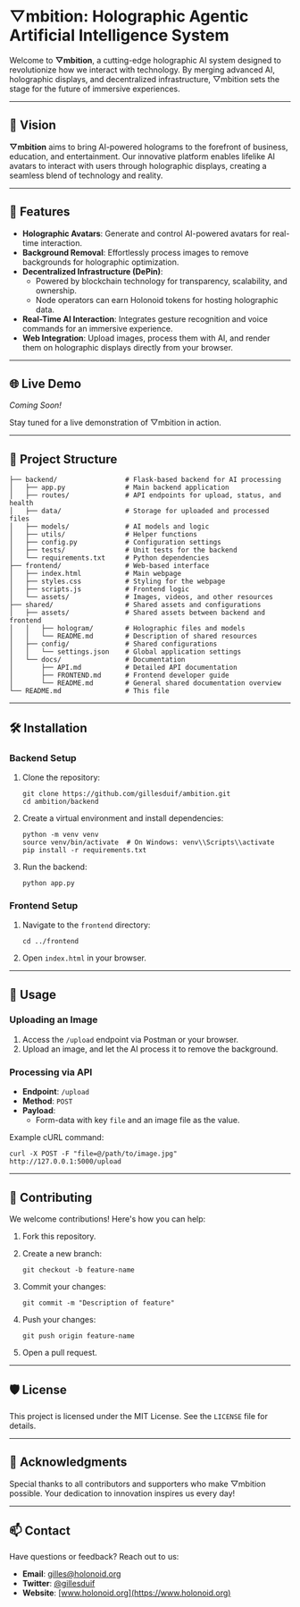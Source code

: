▽mbition: Holographic Agentic Artificial Intelligence System
============================================================

Welcome to **▽mbition**, a cutting-edge holographic AI system designed to revolutionize how we interact with technology. By merging advanced AI, holographic displays, and decentralized infrastructure, ▽mbition sets the stage for the future of immersive experiences.

* * *

🌌 Vision
---------

**▽mbition** aims to bring AI-powered holograms to the forefront of business, education, and entertainment. Our innovative platform enables lifelike AI avatars to interact with users through holographic displays, creating a seamless blend of technology and reality.

* * *

🚀 Features
-----------

*   **Holographic Avatars**: Generate and control AI-powered avatars for real-time interaction.
*   **Background Removal**: Effortlessly process images to remove backgrounds for holographic optimization.
*   **Decentralized Infrastructure (DePin)**:
    *   Powered by blockchain technology for transparency, scalability, and ownership.
    *   Node operators can earn Holonoid tokens for hosting holographic data.
*   **Real-Time AI Interaction**: Integrates gesture recognition and voice commands for an immersive experience.
*   **Web Integration**: Upload images, process them with AI, and render them on holographic displays directly from your browser.

* * *

🌐 Live Demo
------------

_Coming Soon!_

Stay tuned for a live demonstration of ▽mbition in action.

* * *


📁 Project Structure
--------------------

```ambition/
├── backend/                 # Flask-based backend for AI processing
│   ├── app.py               # Main backend application
│   ├── routes/              # API endpoints for upload, status, and health
│   ├── data/                # Storage for uploaded and processed files
│   ├── models/              # AI models and logic
│   ├── utils/               # Helper functions
│   ├── config.py            # Configuration settings
│   ├── tests/               # Unit tests for the backend
│   └── requirements.txt     # Python dependencies
├── frontend/                # Web-based interface
│   ├── index.html           # Main webpage
│   ├── styles.css           # Styling for the webpage
│   ├── scripts.js           # Frontend logic
│   └── assets/              # Images, videos, and other resources
├── shared/                  # Shared assets and configurations
│   ├── assets/              # Shared assets between backend and frontend
│   │   ├── hologram/        # Holographic files and models
│   │   └── README.md        # Description of shared resources
│   ├── config/              # Shared configurations
│   │   └── settings.json    # Global application settings
│   └── docs/                # Documentation
│       ├── API.md           # Detailed API documentation
│       ├── FRONTEND.md      # Frontend developer guide
│       └── README.md        # General shared documentation overview
└── README.md                # This file
```
* * *

🛠️ Installation
----------------

### Backend Setup

1.  Clone the repository:

    ```
    git clone https://github.com/gillesduif/ambition.git
    cd ambition/backend
    ```    
    
2.  Create a virtual environment and install dependencies:

    ```
    python -m venv venv
    source venv/bin/activate  # On Windows: venv\\Scripts\\activate
    pip install -r requirements.txt
    ``` 
    
4.  Run the backend:
    
    ``` 
    python app.py
    ```
      
    

### Frontend Setup

1.  Navigate to the `frontend` directory:
    
    ```cd ../frontend```
        
    
2.  Open `index.html` in your browser.

* * *

📖 Usage
--------

### Uploading an Image

1.  Access the `/upload` endpoint via Postman or your browser.
2.  Upload an image, and let the AI process it to remove the background.

### Processing via API

*   **Endpoint**: `/upload`
*   **Method**: `POST`
*   **Payload**:
    *   Form-data with key `file` and an image file as the value.

Example cURL command:
```
curl -X POST -F "file=@/path/to/image.jpg" http://127.0.0.1:5000/upload
```
* * *

🤝 Contributing
---------------

We welcome contributions! Here's how you can help:

1.  Fork this repository.

2.  Create a new branch:

    ```
    git checkout -b feature-name
     ```   
    
3.  Commit your changes:

    ``` 
    git commit -m "Description of feature"
    ```   
    
5.  Push your changes:

    ```
    git push origin feature-name
    ```   
    
6.  Open a pull request.

* * *

🛡️ License
-----------

This project is licensed under the MIT License. See the `LICENSE` file for details.

* * *

🌟 Acknowledgments
------------------

Special thanks to all contributors and supporters who make ▽mbition possible. Your dedication to innovation inspires us every day!

* * *

📫 Contact
----------

Have questions or feedback? Reach out to us:

*   **Email**: gilles@holonoid.org
*   **Twitter**: [@gillesduif](https://twitter.com/gillesduif)
*   **Website**: [www.holonoid.org](https://www.holonoid.org)
